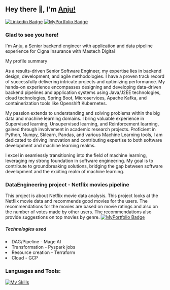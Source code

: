 ## Hey there 👋, I'm [Anju!](https://github.com/amohan601/)

[![Linkedin Badge](https://img.shields.io/badge/-LinkedIn-0e76a8?style=flat-square&logo=Linkedin&logoColor=white)](https://linkedin.com/in/anju-mohan)
[![MyPortfolio Badge](https://img.shields.io/badge/-MyPortfolio-0e7333?style=flat-square&logo=MyPortfolio&logoColor=blue)](https://amohan601.github.io/)

### Glad to see you here! 

I'm Anju, a Senior backend engineer with application and data pipeline experience for Cigna Insurance with Mastech Digital</p>

<p> My profile summary </p>
As a results-driven Senior Software Engineer, my expertise lies in backend design, development, and agile methodologies. I have a proven track record of successfully delivering intricate projects and optimizing performance. My hands-on experience encompasses designing and developing data-driven backend pipelines and application systems using Java/J2EE technologies, cloud technologies, Spring Boot, Microservices, Apache Kafka, and containerization tools like Openshift Kubernetes.

My passion extends to understanding and solving problems within the big data and machine learning domains. I bring valuable experience in Supervised learning, Unsupervised learning, and Reinforcement learning, gained through involvement in academic research projects. Proficient in Python, Numpy, Sklearn, Pandas, and various Machine Learning tools, I am dedicated to driving innovation and contributing expertise to both software development and machine learning realms.

I excel in seamlessly transitioning into the field of machine learning, leveraging my strong foundation in software engineering. My goal is to contribute to groundbreaking solutions, bridging the gap between software development and the exciting realm of machine learning.


### DataEngineering project - Netflix movies pipeline


This project is about Netflix movie data analysis. This project looks at the Netflix movie data and recommends good movies for the users. The recommendations for the movies are based on movie ratings and also on the number of votes made by other users. The recommendations also provide suggestions on top movies by genre. [![MyPortfolio Badge](https://img.shields.io/badge/githubrepo-8A2BE2)](https://github.com/amohan601/dataengineering-netflix-movies)

##### Technologies used
<li> DAG/Pipeline - Mage AI </li>
<li> Transformation - Pyspark jobs </li>
<li> Resource creation - Terraform  </li>
<li> Cloud - GCP  </li>


### Languages and Tools:

[![My Skills](https://skillicons.dev/icons?i=aws,java,nodejs,py,go,kafka,mongodb,maven,postgres,postman,docker,eclipse,visualstudio,git,jenkins,kubernetes,openshift,sklearn&perline=20)](https://skillicons.dev)



